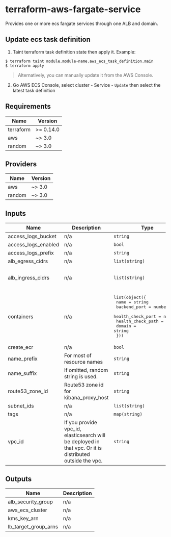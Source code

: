 # terraform-aws-fargate-service
Provides one or more ecs fargate services through one ALB and domain.

## Update ecs task definition
1. Taint terraform task definition state then apply it. Example:

```
$ terraform taint module.module-name.aws_ecs_task_definition.main
$ terraform apply
```

> Alternatively, you can manually update it from the AWS Console.

2. Go AWS ECS Console, select cluster - Service - `Update`
   then select the latest task definition

## Requirements

| Name | Version |
|------|---------|
| terraform | >= 0.14.0 |
| aws | ~> 3.0 |
| random | ~> 3.0 |

## Providers

| Name | Version |
|------|---------|
| aws | ~> 3.0 |
| random | ~> 3.0 |

## Inputs

| Name | Description | Type | Default | Required |
|------|-------------|------|---------|:--------:|
| access\_logs\_bucket | n/a | `string` | `null` | no |
| access\_logs\_enabled | n/a | `bool` | `false` | no |
| access\_logs\_prefix | n/a | `string` | `null` | no |
| alb\_egress\_cidrs | n/a | `list(string)` | n/a | yes |
| alb\_ingress\_cidrs | n/a | `list(string)` | <pre>[<br>  "0.0.0.0/0"<br>]</pre> | no |
| containers | n/a | <pre>list(object({<br>    name              = string<br>    backend_port      = number<br>    health_check_port = number<br>    health_check_path = string<br>    domain            = string<br>  }))</pre> | n/a | yes |
| create\_ecr | n/a | `bool` | `true` | no |
| name\_prefix | For most of resource names | `string` | n/a | yes |
| name\_suffix | If omitted, random string is used. | `string` | `""` | no |
| route53\_zone\_id | Route53 zone id for kibana\_proxy\_host | `string` | n/a | yes |
| subnet\_ids | n/a | `list(string)` | `[]` | no |
| tags | n/a | `map(string)` | `{}` | no |
| vpc\_id | If you provide vpc\_id, elasticsearch will be deployed in that vpc. Or it is distributed outside the vpc. | `string` | n/a | yes |

## Outputs

| Name | Description |
|------|-------------|
| alb\_security\_group | n/a |
| aws\_ecs\_cluster | n/a |
| kms\_key\_arn | n/a |
| lb\_target\_group\_arns | n/a |
